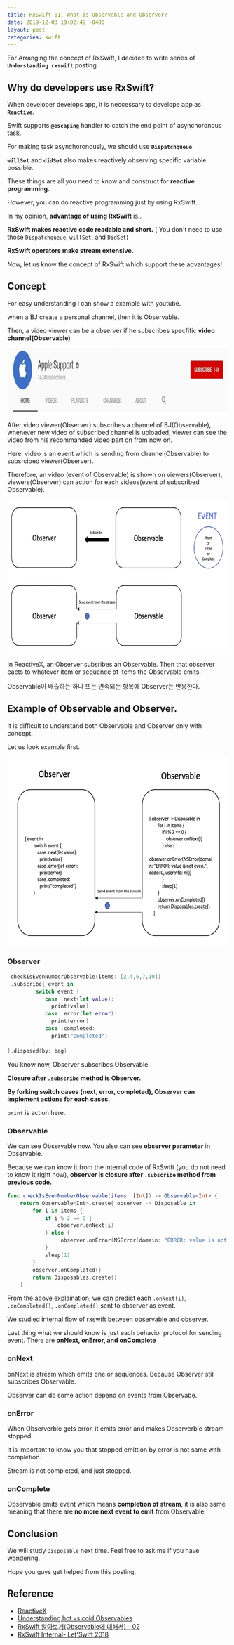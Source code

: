 ```yaml
---
title: RxSwift 01, What is Observable and Observer?
date: 2019-12-03 19:02:49 -0400
layout: post
categories: swift
---
```



For Arranging the concept of RxSwift, I decided to write series of __`Understanding rxswift`__ posting.

## Why do developers use RxSwift?
When developer develops app, it is neccessary to develope app as __`Reactive`__. 


Swift supports __`@escaping`__ handler to catch the end point of asynchoronous task.

For making task asynchoronously, we should use __`Dispatchqueue`__.   

__`willSet`__ and __`didSet`__ also makes  reactively observing specific variable possible.
 
These things are all you need to know and construct for __reactive programming__.

However, you can do reactive programming just by using RxSwift.


In my opinion, __advantage of using RxSwift__ is..

__RxSwift makes reactive code readable and short.__ ( You don't need to use those `Dispatchqueue`, `willSet`, and `DidSet`)
 
__RxSwift operators make stream extensive.__ 


Now, let us know the concept of RxSwift which support these advantages!


## Concept

For easy understanding I can show a example with youtube.

when a BJ create a personal channel, then it is Observable.

Then, a video viewer can be a observer if he subscribes specfific __video channel(Observable)__


<img src="/images/observable/observable1.png" width="800" height="150">

After video viewer(Observer) subscribes a channel of BJ(Observable), whenever new video of subscribed channel is uploaded, viewer can see the video from his recommanded video part on from now on.

Here, video is an event which is sending from channel(Observable) to subsrcibed viewer(Observer).

Therefore, an video (event of Observable) is shown on viewers(Observer), viewers(Observer) can action for each videos(event of subscribed Observable).

<img src="/images/observable/observable2.png" width="600" height="350">

In ReactiveX, an Observer subsribes an Observable. Then that observer eacts to whatever item or sequence of items the Observable emits.

 
Observable이 배출하는 하나 또는 연속되는 항목에 Observer는 반응한다.

## Example of Observable and Observer.
It is difficult to understand  both Observable and Observer only with concept.

Let us look example first.


<img src="/images/observable/observable3.png" width="550" height="430">

### Observer 
```swift
 checkIsEvenNumberObservable(items: [2,4,6,7,10])
 .subscribe{ event in
         switch event {
            case .next(let value):
              print(value)
            case .error(let error):
              print(error)
            case .completed:
              print("completed")
        }
}.disposed(by: bag)

```
You know now, Observer subscribes Observable.

__Closure after `.subscribe` method is Observer.__

__By forking switch cases (next, error, completed), Observer can implement actions for each cases.__

`print` is action here. 
 

### Observable
We can see Observable now.
You also can see __observer parameter__ in Observable.

Because we can know it from the internal code of RxSwift (you do not need to know it right now), __observer is closure after `.subscribe` method  from previous code.__ 



```swift
func checkIsEvenNumberObservable(items: [Int]) -> Observable<Int> {
    return Observable<Int>.create{ observer -> Disposable in
        for i in items {
            if i % 2 == 0 {
                observer.onNext(i)
            } else {
                 observer.onError(NSError(domain: "ERROR: value is not even.", code: 0, userInfo: nil))
            }
            sleep(1)
        }
        observer.onCompleted()
        return Disposables.create()
    }
```

From the above explaination, we can predict each `.onNext(i)`, `.onCompleted()`, `.onCompleted()` sent to observer as event.



We studied internal flow of rxswift between observable and observer.

Last thing what we should know is just each behavior protocol for sending event.
There are __onNext, onError, and onComplete__

### onNext
onNext is stream which emits one or sequences.
Because Observer still subscribes Observable.

Observer can do some action depend on events from Observabe.

### onError 
When Observerble gets error, it emits error and makes Observerble stream stopped. 

It is important to know you that stopped emittion by error is not same with completion.

Stream is not completed, and just stopped.

### onComplete
Observable emits event which means __completion of stream__, it is also same meaning that there are __no more next event to emit__ from Observable.

## Conclusion 
We will study `Disposable` next time.
Feel free to ask me if you have wondering.

Hope you guys get helped from this posting.


## Reference 
- [ReactiveX](http://reactivex.io/)
- [Understanding hot vs cold Observables](https://medium.com/@luukgruijs/understanding-hot-vs-cold-observables-62d04cf92e03)
- [RxSwift 알아보기(Observable에 대해서) - 02](https://magi82.github.io/ios-rxswift-02/)
- [RxSwift Internal- Let'Swift 2018](https://www.youtube.com/watch?v=DsE-sagI04A&t=767s)
